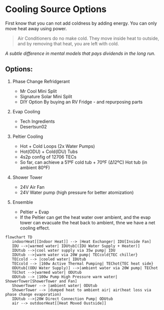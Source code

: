 Cooling Source Options
===============

First know that you can not add coldness by adding energy.
You can only move heat away using power.

> Air Conditioners do no make cold. They move inside heat to outside, and by removing that heat, you are left with cold.

_A subtle difference in mental models that pays dividends in the long run._

## Options:

1. Phase Change Refridgerant
   - Mr Cool Mini Split
   - Signature Solar Mini Split
   - DIY Option By buying an RV Fridge - and repurposing parts

1. Evap Cooling
   - Tech Ingredients
   - Desertsun02

1. Peltier Cooling
   - Hot + Cold Loops (2x Water Pumps)
   - Hot(ODU) + Cold(IDU) Tubs
   - 4s2p config of 12706 TECs
   - So far, can achieve a 51ºF cold tub + 70ºF (∆12ºC) Hot tub (in ambient 80ºF)

1. Shower Tower
   - 24V Air Fan
   - 24V Water pump (high pressure for better atomization)

1. Ensemble
   - Peltier + Evap
   - If the Peltier can get the heat water over ambient, and the evap tower can evacuate the heat back to ambient, thne we have a net cooling effect.

```mermaid
flowchart TD
   indoorHeat[[Indoor Heat]] --> |Heat Exchanger| IDU[Inside Fan]
   IDU -->|warmed water| IDUtub[(IDU Water Supply + Heater)]
   IDUtub -->|cool water supply via 35w pump| IDU
   IDUtub -->|warm water via 20W pump| TECcold{TEC chiller}
   TECcold --> |cooled water| IDUtub
   TECcold --> |160w Active Thermal Pumping| TEChot{TEC heat side}
   ODUtub[(ODU Water Supply)] -->|ambient water via 20W pump| TEChot
   TEChot -->|warmed water| ODUtub
   ODUtub --> |100w Pump High Pressure warm water| ShowerTower[ShowerTower and Fan]
   ShowerTower --> |ambient water| ODUtub
   ShowerTower --> |dumped heat to ambient air| air(heat loss via phase change evaporation)
   IDUtub -->|20W Direct Connection Pump| ODUtub
   air --> outdoorHeat[[Heat Moved Oustside]]
```